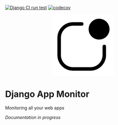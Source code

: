[![Django CI run test](https://github.com/christianwgd/django-app-monitor/actions/workflows/cicd.yml/badge.svg)](https://github.com/christianwgd/django-app-monitor/actions/workflows/cicd.yml)
[![codecov](https://codecov.io/gh/christianwgd/django-app-monitor/branch/main/graph/badge.svg?token=FH9QHERONI)](https://codecov.io/gh/christianwgd/django-app-monitor)

<p align="center"><img src="app_monitor/static/favicon/android-chrome-384x384.png" width=200em alt="Django App Monitor" /></p>

# Django App Monitor
Monitoring all your web apps

*Documentation in progress*